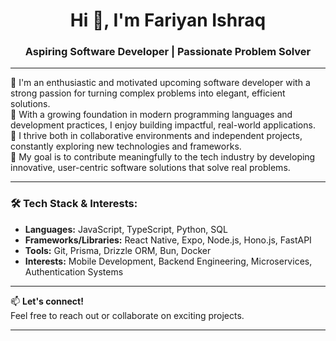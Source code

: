 <h1 align="center">Hi 👋, I'm Fariyan Ishraq</h1>
<h3 align="center">Aspiring Software Developer | Passionate Problem Solver</h3>

---

🚀 I'm an enthusiastic and motivated upcoming software developer with a strong passion for turning complex problems into elegant, efficient solutions.  
🧠 With a growing foundation in modern programming languages and development practices, I enjoy building impactful, real-world applications.  
🤝 I thrive both in collaborative environments and independent projects, constantly exploring new technologies and frameworks.  
🎯 My goal is to contribute meaningfully to the tech industry by developing innovative, user-centric software solutions that solve real problems.

---

### 🛠️ Tech Stack & Interests:
- **Languages:** JavaScript, TypeScript, Python, SQL
- **Frameworks/Libraries:** React Native, Expo, Node.js, Hono.js, FastAPI  
- **Tools:** Git, Prisma, Drizzle ORM, Bun, Docker
- **Interests:** Mobile Development, Backend Engineering, Microservices, Authentication Systems

---

📫 **Let's connect!**  
Feel free to reach out or collaborate on exciting projects.  

---

